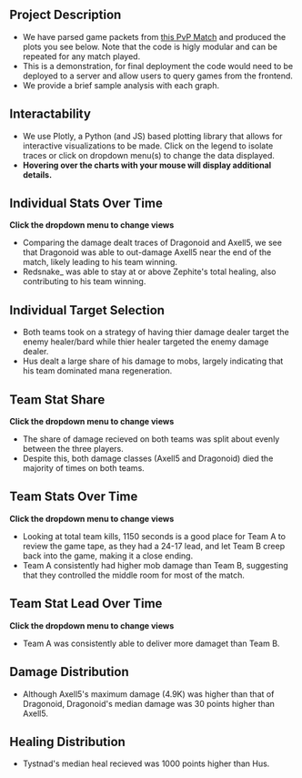 ## Project Description
- We have parsed game packets from [this PvP Match](https://hero.pics/PvP/999786) and produced the plots you see below. Note that the code is higly modular and can be repeated for any match played. 
- This is a demonstration, for final deployment the code would need to be deployed to a server and allow users to query games from the frontend.
- We provide a brief sample analysis with each graph.

## Interactability
- We use Plotly, a Python (and JS) based plotting library that allows for interactive visualizations to be made. Click on the legend to isolate traces or click on dropdown menu(s) to change the data displayed. 
- **Hovering over the charts with your mouse will display additional details.**

## Individual Stats Over Time
**Click the dropdown menu to change views**
- Comparing the damage dealt traces of Dragonoid and Axell5, we see that Dragonoid was able to out-damage Axell5 near the end of the match, likely leading to his team winning.
- Redsnake_ was able to stay at or above Zephite's total healing, also contributing to his team winning.

## Individual Target Selection
- Both teams took on a strategy of having thier damage dealer target the enemy healer/bard while thier healer targeted the enemy damage dealer.
- Hus dealt a large share of his damage to mobs, largely indicating that his team dominated mana regeneration.

## Team Stat Share
**Click the dropdown menu to change views**
- The share of damage recieved on both teams was split about evenly between the three players.
- Despite this, both damage classes (Axell5 and Dragonoid) died the majority of times on both teams.

## Team Stats Over Time
**Click the dropdown menu to change views**
- Looking at total team kills, 1150 seconds is a good place for Team A to review the game tape, as they had a 24-17 lead, and let Team B creep back into the game, making it a close ending. 
- Team A consistently had higher mob damage than Team B, suggesting that they controlled the middle room for most of the match. 

## Team Stat Lead Over Time
**Click the dropdown menu to change views**
- Team A was consistently able to deliver more damaget than Team B.

## Damage Distribution
- Although Axell5's maximum damage (4.9K) was higher than that of Dragonoid, Dragonoid's median damage was 30 points higher than Axell5.

## Healing Distribution
- Tystnad's median heal recieved was 1000 points higher than Hus. 
